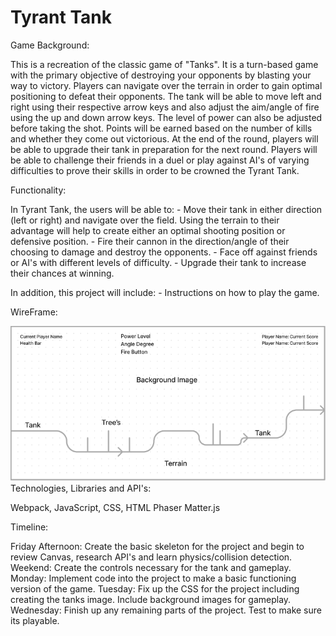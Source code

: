 # Tyrant Tank
<!--- (Teeny Tiny Tank) --->

Game Background:

This is a recreation of the classic game of "Tanks". It is a turn-based game with the primary objective of destroying your opponents by blasting your way to victory. Players can navigate over the terrain in order to gain optimal positioning to defeat their opponents. The tank will be able to move left and right using their respective arrow keys and also adjust the aim/angle of fire using the up and down arrow keys. The level of power can also be adjusted before taking the shot. Points will be earned based on the number of kills and whether they come out victorious. At the end of the round, players will be able to upgrade their tank in preparation for the next round. Players will be able to challenge their friends in a duel or play against AI's of varying difficulties to prove their skills in order to be crowned the Tyrant Tank.



Functionality:

In Tyrant Tank, the users will be able to:
    - Move their tank in either direction (left or right) and navigate over the field. Using the terrain to their advantage will help to create either an optimal shooting position or defensive position.
    - Fire their cannon in the direction/angle of their choosing to damage and destroy the opponents.
    - Face off against friends or AI's with different levels of difficulty.
    - Upgrade their tank to increase their chances at winning.
    

In addition, this project will include:
    - Instructions on how to play the game.



WireFrame:


<!--- ![alt text]("./overview.png") --->


![Alt text](overview.png)
Technologies, Libraries and API's:

Webpack, JavaScript, CSS, HTML
Phaser
Matter.js



Timeline:

Friday Afternoon: Create the basic skeleton for the project and begin to review Canvas, research API's and learn physics/collision detection.
Weekend: Create the controls necessary for the tank and gameplay.
Monday: Implement code into the project to make a basic functioning version of the game.
Tuesday: Fix up the CSS for the project including creating the tanks image. Include background images for gameplay.
Wednesday: Finish up any remaining parts of the project. Test to make sure its playable.